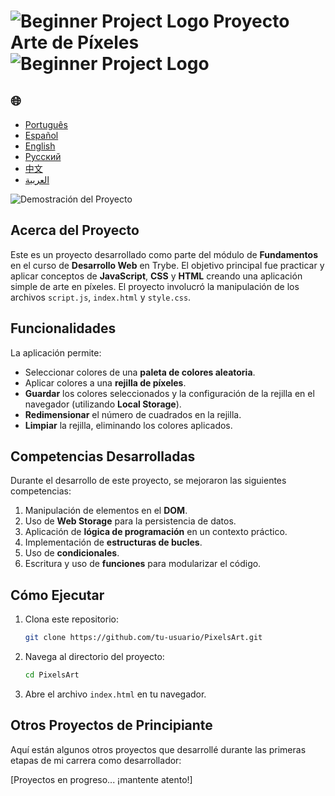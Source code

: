 # ![Beginner Project Logo](https://img.icons8.com/emoji/48/000000/star-emoji.png) Proyecto Arte de Píxeles ![Beginner Project Logo](https://img.icons8.com/emoji/48/000000/star-emoji.png)

<h2>🌐</h2>
<ul>
  <li><a href="https://github.com/SamuelRocha91/PixelsArt" target="_blank">Português</a></li>
  <li><a href="https://github.com/SamuelRocha91/PixelsArt/blob/main/README_es.md" target="_blank">Español</a></li>
  <li><a href="https://github.com/SamuelRocha91/PixelsArt/blob/main/README_en.md" target="_blank">English</a></li>
  <li><a href="https://github.com/SamuelRocha91/PixelsArt/blob/main/README_ru.md" target="_blank">Русский</a></li>
  <li><a href="https://github.com/SamuelRocha91/PixelsArt/blob/main/README_ch.md" target="_blank">中文</a></li>
  <li><a href="https://github.com/SamuelRocha91/PixelsArt/blob/main/README_ar.md" target="_blank">العربية</a></li>
</ul>

![Demostración del Proyecto](./gifs/paletadecores.gif)

## Acerca del Proyecto
Este es un proyecto desarrollado como parte del módulo de **Fundamentos** en el curso de **Desarrollo Web** en Trybe. El objetivo principal fue practicar y aplicar conceptos de **JavaScript**, **CSS** y **HTML** creando una aplicación simple de arte en píxeles. El proyecto involucró la manipulación de los archivos `script.js`, `index.html` y `style.css`.

## Funcionalidades
La aplicación permite:

- Seleccionar colores de una **paleta de colores aleatoria**.
- Aplicar colores a una **rejilla de píxeles**.
- **Guardar** los colores seleccionados y la configuración de la rejilla en el navegador (utilizando **Local Storage**).
- **Redimensionar** el número de cuadrados en la rejilla.
- **Limpiar** la rejilla, eliminando los colores aplicados.

## Competencias Desarrolladas
Durante el desarrollo de este proyecto, se mejoraron las siguientes competencias:

1. Manipulación de elementos en el **DOM**.
2. Uso de **Web Storage** para la persistencia de datos.
3. Aplicación de **lógica de programación** en un contexto práctico.
4. Implementación de **estructuras de bucles**.
5. Uso de **condicionales**.
6. Escritura y uso de **funciones** para modularizar el código.

## Cómo Ejecutar

1. Clona este repositorio:
   ```bash
   git clone https://github.com/tu-usuario/PixelsArt.git
   ```
2. Navega al directorio del proyecto:
   ```bash
   cd PixelsArt
   ```
3. Abre el archivo `index.html` en tu navegador.

## Otros Proyectos de Principiante
Aquí están algunos otros proyectos que desarrollé durante las primeras etapas de mi carrera como desarrollador:

[Proyectos en progreso... ¡mantente atento!]
